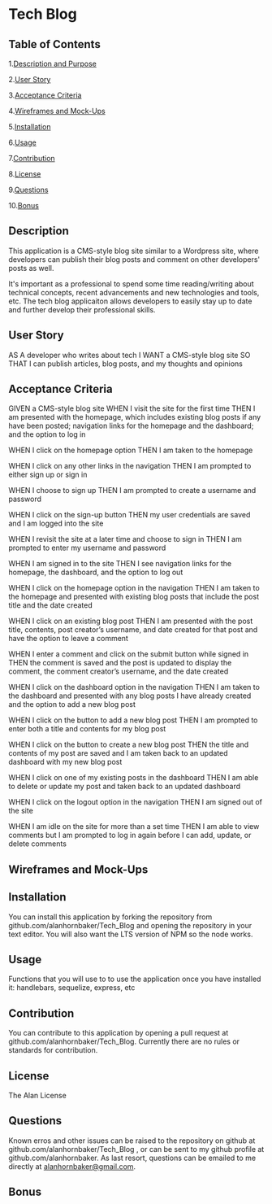 # Tech Blog

## Table of Contents

1.[Description and Purpose](#description)

2.[User Story](#userStory)

3.[Acceptance Criteria](#acceptanceCriteria)

4.[Wireframes and Mock-Ups](#mockups)

5.[Installation](#installation)

6.[Usage](#usage)

7.[Contribution](#contribution)

8.[License](#license)

9.[Questions](#questions)

10.[Bonus](#Bonus)

## Description

This application is a CMS-style blog site similar to a Wordpress site, where developers can publish their blog posts and comment on other developers' posts as well.

It's important as a professional to spend some time reading/writing about technical concepts, recent advancements and new technologies and tools, etc. The tech blog applicaiton allows developers to easily stay up to date and further develop their professional skills.

## User Story

AS A developer who writes about tech
I WANT a CMS-style blog site
SO THAT I can publish articles, blog posts, and my thoughts and opinions

## Acceptance Criteria

GIVEN a CMS-style blog site
WHEN I visit the site for the first time
THEN I am presented with the homepage, which includes existing blog posts if any have been posted; navigation links for the homepage and the dashboard; and the option to log in

WHEN I click on the homepage option
THEN I am taken to the homepage

WHEN I click on any other links in the navigation
THEN I am prompted to either sign up or sign in

WHEN I choose to sign up
THEN I am prompted to create a username and password

WHEN I click on the sign-up button
THEN my user credentials are saved and I am logged into the site

WHEN I revisit the site at a later time and choose to sign in
THEN I am prompted to enter my username and password

WHEN I am signed in to the site
THEN I see navigation links for the homepage, the dashboard, and the option to log out

WHEN I click on the homepage option in the navigation
THEN I am taken to the homepage and presented with existing blog posts that include the post title and the date created

WHEN I click on an existing blog post
THEN I am presented with the post title, contents, post creator’s username, and date created for that post and have the option to leave a comment

WHEN I enter a comment and click on the submit button while signed in
THEN the comment is saved and the post is updated to display the comment, the comment creator’s username, and the date created

WHEN I click on the dashboard option in the navigation
THEN I am taken to the dashboard and presented with any blog posts I have already created and the option to add a new blog post

WHEN I click on the button to add a new blog post
THEN I am prompted to enter both a title and contents for my blog post

WHEN I click on the button to create a new blog post
THEN the title and contents of my post are saved and I am taken back to an updated dashboard with my new blog post

WHEN I click on one of my existing posts in the dashboard
THEN I am able to delete or update my post and taken back to an updated dashboard

WHEN I click on the logout option in the navigation
THEN I am signed out of the site

WHEN I am idle on the site for more than a set time
THEN I am able to view comments but I am prompted to log in again before I can add, update, or delete comments

## Wireframes and Mock-Ups

## Installation

You can install this application by forking the repository from github.com/alanhornbaker/Tech_Blog and opening the repository in your text editor. You will also want the LTS version of NPM so the node works.

## Usage

Functions that you will use to to use the application once you have installed it:
handlebars, sequelize, express, etc

## Contribution

You can contribute to this application by opening a pull request at github.com/alanhornbaker/Tech_Blog. Currently there are no rules or standards for contribution.

## License

The Alan License

## Questions

Known erros and other issues can be raised to the repository on github at github.com/alanhornbaker/Tech_Blog , or can be sent to my github profile at github.com/alanhornbaker. As last resort, questions can be emailed to me directly at alanhornbaker@gmail.com.

## Bonus
